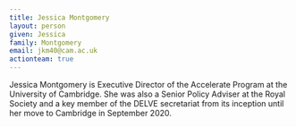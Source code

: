 ```yaml
---
title: Jessica Montgomery
layout: person
given: Jessica
family: Montgomery
email: jkm40@cam.ac.uk
actionteam: true
---
```


Jessica Montgomery is Executive Director of the Accelerate Program at the University of Cambridge. 
She was also a Senior Policy Adviser at the Royal Society and a key member of the DELVE secretariat from its inception until her move to Cambridge in September 2020. 
